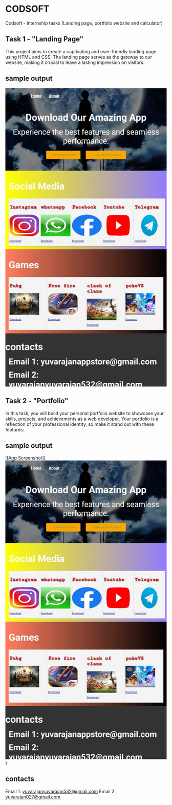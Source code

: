 # CODSOFT
Codsoft - Internship tasks (Landing page, portfolio website and calculator)
## Task 1 - "Landing Page"

This project aims to create a captivating and user-friendly landing page using HTML and CSS. The landing page serves as the gateway to our website, making it crucial to leave a lasting impression on visitors.
## sample output
![App Screenshot](https://github.com/yuvarajan-s-16/CODSOFT/blob/main/landingpage/result.jpg?raw=true)

## Task 2 - "Portfolio"

In this task, you will build your personal portfolio website to showcase your skills, projects, and achievements as a web developer. Your portfolio is a reflection of your professional identity, so make it stand out with these features:
## sample output 
![App Screenshot](![App Screenshot](https://github.com/yuvarajan-s-16/CODSOFT/blob/main/landingpage/result.jpg?raw=true)
)

## contacts

Email 1: yuvarajanyuvarajan532@gmail.com
Email 2: yuvarajan027@gmail.com
